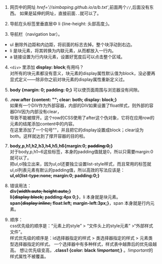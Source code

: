 1. 网页中的网址 *href='//simbaping.github.io/a/b.txt'*,前面两个`//`,后面没有东西。
如果是延伸的网址，直接前面`..`就可以了。

2. 导航在头标签里垂直居中 li {line-height: 头部高度;}。

3. 导航栏（navigation bar）。
* ul 删除外边距和内边距，将前面的标志去掉。整个块浮动到右边。
* li 是块元素，将其转换为内联元素，从而都放入一行内。
* a 链接设置为行内块元素，设置好宽度后可以点击整个区域。

4. `<div>` 里添加 **display: block**;有用吗？<br>
对所有的块元素都没有意义，块元素的display属性默认值为block，没必要再显式定义——除非你之前对块元素的display属性重新定义过。

5. **body {margin: 0; padding: 0;}** 可以使页面周围与浏览器没有间隙。

6. **.row:after {content: ""; clear: both; display: block;}**<br>
如果有一个DIV作为外部容器，内部的DIV如果设置了float样式，则外部的容器DIV因为内部没有clear，<br>
导致不能被撑开。这个row的CSS使用了after这个伪对象，它将在应用row的元素的结尾添加content中的内容。<br>
在这里添加了一个句号""，并且把它的display设置成block；clear设为both。这样就达到了撑开容器的目的啦。

7. **body,p,h1,h2,h3,h4,h5,h6{margin:0; ~~padding:0;~~}**<br>
对于body,p,h1~6这些标签，本身的padding值就是0，所以只需要margin:0就可以了。<br>
把ul,ol独立出来，因为ul,ol还要独立设置list-style样式，而且常用的标签就ul,ol列表元素有默认的padding值，所以高效的写法应该是：<br>
**ul,ol{list-type:none; margin:0; padding:0;}**

8. 错误用法：<br>
**div{~~width:auto; height:auto;~~}**<br>
**li{~~display:block;~~ padding:4px 0;}**，li 本身就是块元素。<br>
**span{~~display:inline;~~ float:left; margin-left:3px;}**，span 本身就是行内元素。<br>

9. 顺序：<br>
css优先级的顺序是：“元素上的style” > “文件头上的style元素” >“外部样式文件”。<br>
样式优先级的顺序是：id选择器指定的样式 > 类选择器指定的样式 > 元素类型选择器指定的样式。
一个选择器中有多种样式，样式表中越靠后的优先级越高。
想让优先级变高，**.class1 {color: black *!important;*}** 。*!important*的样式属性不被覆盖。